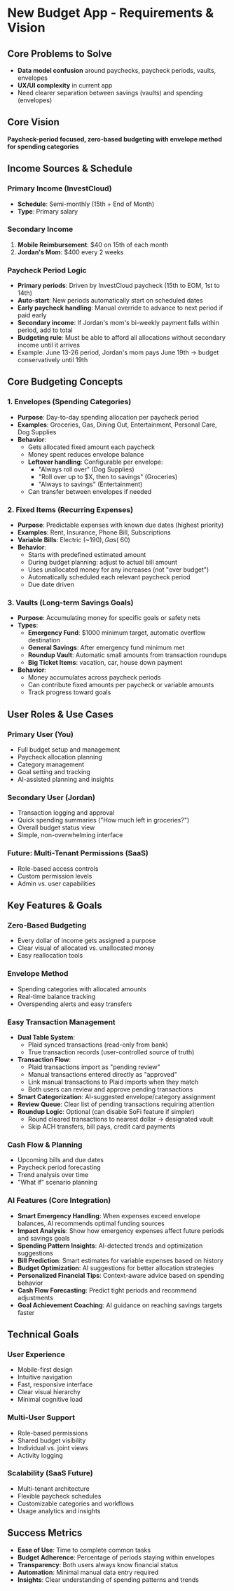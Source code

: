 # New Budget App - Requirements & Vision

## Core Problems to Solve
- **Data model confusion** around paychecks, paycheck periods, vaults, envelopes
- **UX/UI complexity** in current app
- Need clearer separation between savings (vaults) and spending (envelopes)

## Core Vision
**Paycheck-period focused, zero-based budgeting with envelope method for spending categories**

## Income Sources & Schedule

### Primary Income (InvestCloud)
- **Schedule**: Semi-monthly (15th + End of Month)
- **Type**: Primary salary

### Secondary Income
1. **Mobile Reimbursement**: $40 on 15th of each month
2. **Jordan's Mom**: $400 every 2 weeks

### Paycheck Period Logic
- **Primary periods**: Driven by InvestCloud paycheck (15th to EOM, 1st to 14th)
- **Auto-start**: New periods automatically start on scheduled dates
- **Early paycheck handling**: Manual override to advance to next period if paid early
- **Secondary income**: If Jordan's mom's bi-weekly payment falls within period, add to total
- **Budgeting rule**: Must be able to afford all allocations without secondary income until it arrives
- Example: June 13-26 period, Jordan's mom pays June 19th → budget conservatively until 19th

## Core Budgeting Concepts

### 1. Envelopes (Spending Categories)
- **Purpose**: Day-to-day spending allocation per paycheck period
- **Examples**: Groceries, Gas, Dining Out, Entertainment, Personal Care, Dog Supplies
- **Behavior**: 
  - Gets allocated fixed amount each paycheck
  - Money spent reduces envelope balance
  - **Leftover handling**: Configurable per envelope:
    - "Always roll over" (Dog Supplies)
    - "Roll over up to $X, then to savings" (Groceries)
    - "Always to savings" (Entertainment)
  - Can transfer between envelopes if needed

### 2. Fixed Items (Recurring Expenses)
- **Purpose**: Predictable expenses with known due dates (highest priority)
- **Examples**: Rent, Insurance, Phone Bill, Subscriptions
- **Variable Bills**: Electric (~$190), Gas (~$60) 
- **Behavior**: 
  - Starts with predefined estimated amount
  - During budget planning: adjust to actual bill amount
  - Uses unallocated money for any increases (not "over budget")
  - Automatically scheduled each relevant paycheck period
  - Due date driven

### 3. Vaults (Long-term Savings Goals)
- **Purpose**: Accumulating money for specific goals or safety nets
- **Types**:
  - **Emergency Fund**: $1000 minimum target, automatic overflow destination
  - **General Savings**: After emergency fund minimum met
  - **Roundup Vault**: Automatic small amounts from transaction roundups
  - **Big Ticket Items**: vacation, car, house down payment
- **Behavior**:
  - Money accumulates across paycheck periods
  - Can contribute fixed amounts per paycheck or variable amounts
  - Track progress toward goals

## User Roles & Use Cases

### Primary User (You)
- Full budget setup and management
- Paycheck allocation planning
- Category management
- Goal setting and tracking
- AI-assisted planning and insights

### Secondary User (Jordan)
- Transaction logging and approval
- Quick spending summaries ("How much left in groceries?")
- Overall budget status view
- Simple, non-overwhelming interface

### Future: Multi-Tenant Permissions (SaaS)
- Role-based access controls
- Custom permission levels
- Admin vs. user capabilities

## Key Features & Goals

### Zero-Based Budgeting
- Every dollar of income gets assigned a purpose
- Clear visual of allocated vs. unallocated money
- Easy reallocation tools

### Envelope Method
- Spending categories with allocated amounts
- Real-time balance tracking
- Overspending alerts and easy transfers

### Easy Transaction Management
- **Dual Table System**: 
  - Plaid synced transactions (read-only from bank)
  - True transaction records (user-controlled source of truth)
- **Transaction Flow**:
  - Plaid transactions import as "pending review"
  - Manual transactions entered directly as "approved"
  - Link manual transactions to Plaid imports when they match
  - Both users can review and approve pending transactions
- **Smart Categorization**: AI-suggested envelope/category assignment
- **Review Queue**: Clear list of pending transactions requiring attention
- **Roundup Logic**: Optional (can disable SoFi feature if simpler)
  - Round cleared transactions to nearest dollar → designated vault
  - Skip ACH transfers, bill pays, credit card payments

### Cash Flow & Planning
- Upcoming bills and due dates
- Paycheck period forecasting
- Trend analysis over time
- "What if" scenario planning

### AI Features (Core Integration)
- **Smart Emergency Handling**: When expenses exceed envelope balances, AI recommends optimal funding sources
- **Impact Analysis**: Show how emergency expenses affect future periods and savings goals
- **Spending Pattern Insights**: AI-detected trends and optimization suggestions
- **Bill Prediction**: Smart estimates for variable expenses based on history
- **Budget Optimization**: AI suggestions for better allocation strategies
- **Personalized Financial Tips**: Context-aware advice based on spending behavior
- **Cash Flow Forecasting**: Predict tight periods and recommend adjustments
- **Goal Achievement Coaching**: AI guidance on reaching savings targets faster

## Technical Goals

### User Experience
- Mobile-first design
- Intuitive navigation
- Fast, responsive interface
- Clear visual hierarchy
- Minimal cognitive load

### Multi-User Support
- Role-based permissions
- Shared budget visibility
- Individual vs. joint views
- Activity logging

### Scalability (SaaS Future)
- Multi-tenant architecture
- Flexible paycheck schedules
- Customizable categories and workflows
- Usage analytics and insights

## Success Metrics
- **Ease of Use**: Time to complete common tasks
- **Budget Adherence**: Percentage of periods staying within envelopes
- **Transparency**: Both users always know financial status
- **Automation**: Minimal manual data entry required
- **Insights**: Clear understanding of spending patterns and trends